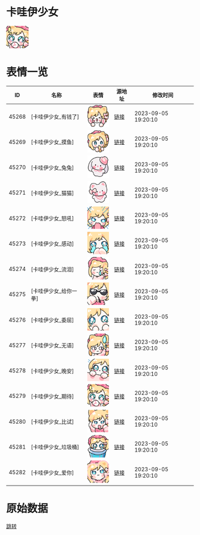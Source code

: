 # 卡哇伊少女

<img src="./cover.png" height="60" alt="cover" />

# 表情一览

|ID|名称|表情|源地址|修改时间|
|----|----|----|----|----|
|45268|[卡哇伊少女_有钱了]|<img src="./pic/045268_%5B卡哇伊少女_有钱了%5D.png" height="60" alt="有钱了"/>|[链接](https://i0.hdslb.com/bfs/garb/b99ead60f0ca267459ffa9aa1e49905b5dc332fe.png)|2023-09-05 19:20:10|
|45269|[卡哇伊少女_摸鱼]|<img src="./pic/045269_%5B卡哇伊少女_摸鱼%5D.png" height="60" alt="摸鱼"/>|[链接](https://i0.hdslb.com/bfs/garb/ae5ca39c2613e0cb903b23cc09a8d42e599aebd3.png)|2023-09-05 19:20:10|
|45270|[卡哇伊少女_兔兔]|<img src="./pic/045270_%5B卡哇伊少女_兔兔%5D.png" height="60" alt="兔兔"/>|[链接](https://i0.hdslb.com/bfs/garb/a26c84e887e652c68044651d3e1e5e06c8b8b19f.png)|2023-09-05 19:20:10|
|45271|[卡哇伊少女_猫猫]|<img src="./pic/045271_%5B卡哇伊少女_猫猫%5D.png" height="60" alt="猫猫"/>|[链接](https://i0.hdslb.com/bfs/garb/3c9dde4a0e216712b3146514404ad7dcad75f2ea.png)|2023-09-05 19:20:10|
|45272|[卡哇伊少女_怒吼]|<img src="./pic/045272_%5B卡哇伊少女_怒吼%5D.png" height="60" alt="怒吼"/>|[链接](https://i0.hdslb.com/bfs/garb/1ebec2e05bdd1d1894eb8ff2fa26168b1e712d13.png)|2023-09-05 19:20:10|
|45273|[卡哇伊少女_感动]|<img src="./pic/045273_%5B卡哇伊少女_感动%5D.png" height="60" alt="感动"/>|[链接](https://i0.hdslb.com/bfs/garb/02d34cd71ba9409d46004b5ccea98434dccf4dd1.png)|2023-09-05 19:20:10|
|45274|[卡哇伊少女_流泪]|<img src="./pic/045274_%5B卡哇伊少女_流泪%5D.png" height="60" alt="流泪"/>|[链接](https://i0.hdslb.com/bfs/garb/ca395d4b439f34846b7513ba7531ea491a20a425.png)|2023-09-05 19:20:10|
|45275|[卡哇伊少女_给你一拳]|<img src="./pic/045275_%5B卡哇伊少女_给你一拳%5D.png" height="60" alt="给你一拳"/>|[链接](https://i0.hdslb.com/bfs/garb/e5df58229a54534246849178c67b9096f73869be.png)|2023-09-05 19:20:10|
|45276|[卡哇伊少女_委屈]|<img src="./pic/045276_%5B卡哇伊少女_委屈%5D.png" height="60" alt="委屈"/>|[链接](https://i0.hdslb.com/bfs/garb/73af38642a5c879680cd7223f38b0747c1f416c6.png)|2023-09-05 19:20:10|
|45277|[卡哇伊少女_无语]|<img src="./pic/045277_%5B卡哇伊少女_无语%5D.png" height="60" alt="无语"/>|[链接](https://i0.hdslb.com/bfs/garb/0c4e804c4c14abc496aa3601864ec42d2cc93b7f.png)|2023-09-05 19:20:10|
|45278|[卡哇伊少女_晚安]|<img src="./pic/045278_%5B卡哇伊少女_晚安%5D.png" height="60" alt="晚安"/>|[链接](https://i0.hdslb.com/bfs/garb/e39346a84cdca4908c949050cbf6d1cad16dfa72.png)|2023-09-05 19:20:10|
|45279|[卡哇伊少女_期待]|<img src="./pic/045279_%5B卡哇伊少女_期待%5D.png" height="60" alt="期待"/>|[链接](https://i0.hdslb.com/bfs/garb/13e937a22d77f7fbe97cdbd10d2d97151ec3ba76.png)|2023-09-05 19:20:10|
|45280|[卡哇伊少女_比试]|<img src="./pic/045280_%5B卡哇伊少女_比试%5D.png" height="60" alt="比试"/>|[链接](https://i0.hdslb.com/bfs/garb/c0b50c7d14250576035b548e3d7d9cb231a95aa5.png)|2023-09-05 19:20:10|
|45281|[卡哇伊少女_垃圾桶]|<img src="./pic/045281_%5B卡哇伊少女_垃圾桶%5D.png" height="60" alt="垃圾桶"/>|[链接](https://i0.hdslb.com/bfs/garb/fe2dfe54f64da2cc9d61459dbae62940e7c3b5a0.png)|2023-09-05 19:20:10|
|45282|[卡哇伊少女_爱你]|<img src="./pic/045282_%5B卡哇伊少女_爱你%5D.png" height="60" alt="爱你"/>|[链接](https://i0.hdslb.com/bfs/garb/124fa6dc9b65f12b892cd3751933d1d87bd2c630.png)|2023-09-05 19:20:10|

# 原始数据

[跳转](./raw.json)

